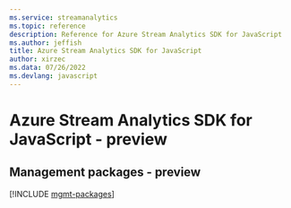 ```yaml
---
ms.service: streamanalytics
ms.topic: reference
description: Reference for Azure Stream Analytics SDK for JavaScript
ms.author: jeffish
title: Azure Stream Analytics SDK for JavaScript
author: xirzec
ms.data: 07/26/2022
ms.devlang: javascript
---
```

# Azure Stream Analytics SDK for JavaScript - preview

## Management packages - preview
[!INCLUDE [mgmt-packages](stream-analytics-mgmt-index.md)]